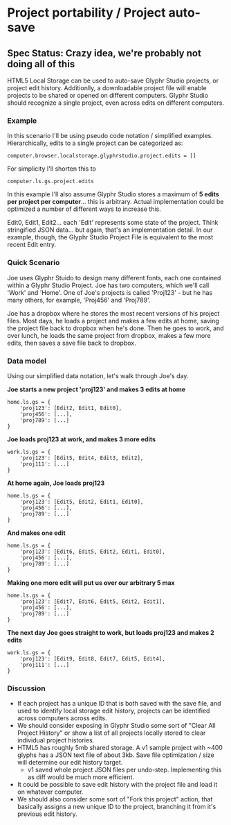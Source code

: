 # Project portability / Project auto-save
## Spec Status: Crazy idea, we're probably not doing all of this

HTML5 Local Storage can be used to auto-save Glyphr Studio projects, or project edit history.  Additionlly, a downloadable project file  will enable projects to be shared or opened on different computers.  Glyphr Studio should recognize a single project, even across edits on different computers.

### Example
In this scenario I'll be using pseudo code notation / simplified examples.  Hierarchically, edits to a single project can be categorized as:
```
computer.browser.localstorage.glyphrstudio.project.edits = []
```
For simplicity I'll shorten this to 
```
computer.ls.gs.project.edits
```
In this example I'll also assume Glyphr Studio stores a maximum of **5 edits per project per computer**... this is arbitrary.  Actual implementation could be optimized a number of different ways to increase this.

Edit0, Edit1, Edit2... each 'Edit' represents some state of the project.  Think stringified JSON data... but again, that's an implementation detail.  In our example, though, the Glyphr Studio Project File is equivalent to the most recent Edit entry.

### Quick Scenario
Joe uses Glyphr Stuido to design many different fonts, each one contained within a Glyphr Studio Project.  Joe has two computers, which we'll call 'Work' and 'Home'.  One of Joe's projects is called 'Proj123' - but he has many others, for example, 'Proj456' and 'Proj789'.

Joe has a dropbox where he stores the most recent versions of his project files.  Most days, he loads a project and makes a few edits at home, saving the project file back to dropbox when he's done.  Then he goes to work, and over lunch, he loads the same project from dropbox, makes a few more edits, then saves a save file back to dropbox.

### Data model
Using our simplified data notation, let's walk through Joe's day.

**Joe starts a new project 'proj123' and makes 3 edits at home**
```
home.ls.gs = {
	'proj123': [Edit2, Edit1, Edit0],
    'proj456': [...],
    'proj789': [...]
}
```

**Joe loads proj123 at work, and makes 3 more edits**
```
work.ls.gs = {
	'proj123': [Edit5, Edit4, Edit3, Edit2],
    'proj111': [...]
}
```

**At home again, Joe loads proj123**
```
home.ls.gs = {
	'proj123': [Edit5, Edit2, Edit1, Edit0],
    'proj456': [...],
    'proj789': [...]
}
```

**And makes one edit**
```
home.ls.gs = {
	'proj123': [Edit6, Edit5, Edit2, Edit1, Edit0],
    'proj456': [...],
    'proj789': [...]
}
```

**Making one more edit will put us over our arbitrary 5 max**
```
home.ls.gs = {
	'proj123': [Edit7, Edit6, Edit5, Edit2, Edit1],
    'proj456': [...],
    'proj789': [...]
}
```

**The next day Joe goes straight to work, but loads proj123 and makes 2 edits**
```
work.ls.gs = {
	'proj123': [Edit9, Edit8, Edit7, Edit5, Edit4],
    'proj111': [...]
}
```

### Discussion
* If each project has a unique ID that is both saved with the save file, and used to identify local storage edit history, projects can be identified across computers across edits.
* We should consider exposing in Glyphr Studio some sort of "Clear All Project History" or show a list of all projects locally stored to clear individual project histories.
* HTML5 has roughly 5mb shared storage.  A v1 sample project with ~400 glyphs has a JSON text file of about 3kb. Save file optimization / size will determine our edit history target.
	* v1 saved whole project JSON files per undo-step.  Implementing this as diff would be much more efficient.
* It could be possible to save edit history with the project file and load it on whatever computer.
* We should also consider some sort of "Fork this project" action, that basically assigns a new unique ID to the project, branching it from it's previous edit history.
